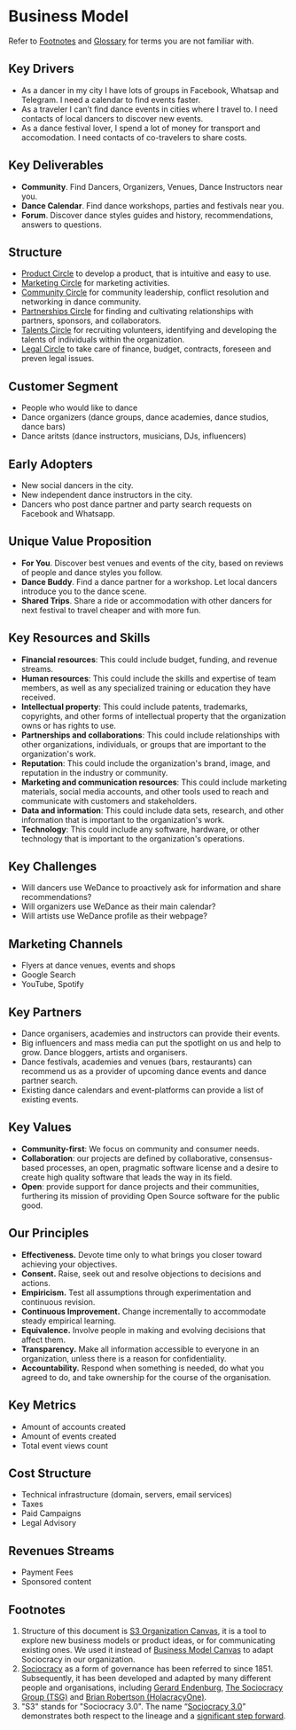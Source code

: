 # Business Model

Refer to [Footnotes](#footnotes) and [Glossary](https://patterns.sociocracy30.org/glossary.html) for terms you are not familiar with.

## Key Drivers

- As a dancer in my city I have lots of groups in Facebook, Whatsap and Telegram. I need a calendar to find events faster.
- As a traveler I can’t find dance events in cities where I travel to. I need contacts of local dancers to discover new events.
- As a dance festival lover, I spend a lot of money for transport and accomodation. I need contacts of co-travelers to share costs.

## Key Deliverables

- **Community**. Find Dancers, Organizers, Venues, Dance Instructors near you.
- **Dance Calendar**. Find dance workshops, parties and festivals near you.
- **Forum**. Discover dance styles guides and history, recommendations, answers to questions.

## Structure

- [Product Circle](/product-circle) to develop a product, that is intuitive and easy to use.
- [Marketing Circle](/marketing-circle) for marketing activities.
- [Community Circle](/community-circle) for community leadership, conflict resolution and networking in dance community.
- [Partnerships Circle](/partnerships-circle) for finding and cultivating relationships with partners, sponsors, and collaborators.
- [Talents Circle](/talents-circle) for recruiting volunteers, identifying and developing the talents of individuals within the organization.
- [Legal Circle](/legal-circle) to take care of finance, budget, contracts, foreseen and preven legal issues.

## Customer Segment

- People who would like to dance
- Dance organizers (dance groups, dance academies, dance studios, dance bars)
- Dance aritsts (dance instructors, musicians, DJs, influencers)

## Early Adopters

- New social dancers in the city.
- New independent dance instructors in the city.
- Dancers who post dance partner and party search requests on Facebook and Whatsapp.

## Unique Value Proposition

- **For You**. Discover best venues and events of the city, based on reviews of people and dance styles you follow.
- **Dance Buddy**. Find a dance partner for a workshop. Let local dancers introduce you to the dance scene.
- **Shared Trips**. Share a ride or accommodation with other dancers for next festival to travel cheaper and with more fun.

## Key Resources and Skills

- **Financial resources**: This could include budget, funding, and revenue streams.
- **Human resources**: This could include the skills and expertise of team members, as well as any specialized training or education they have received.
- **Intellectual property**: This could include patents, trademarks, copyrights, and other forms of intellectual property that the organization owns or has rights to use.
- **Partnerships and collaborations**: This could include relationships with other organizations, individuals, or groups that are important to the organization's work.
- **Reputation**: This could include the organization's brand, image, and reputation in the industry or community.
- **Marketing and communication resources**: This could include marketing materials, social media accounts, and other tools used to reach and communicate with customers and stakeholders.
- **Data and information**: This could include data sets, research, and other information that is important to the organization's work.
- **Technology**: This could include any software, hardware, or other technology that is important to the organization's operations.

## Key Challenges

- Will dancers use WeDance to proactively ask for information and share recommendations?
- Will organizers use WeDance as their main calendar?
- Will artists use WeDance profile as their webpage?

## Marketing Channels

- Flyers at dance venues, events and shops
- Google Search
- YouTube, Spotify

## Key Partners

- Dance organisers, academies and instructors can provide their events.
- Big influencers and mass media can put the spotlight on us and help to grow. Dance bloggers, artists and organisers.
- Dance festivals, academies and venues (bars, restaurants) can recommend us as a provider of upcoming dance events and dance partner search.
- Existing dance calendars and event-platforms can provide a list of existing events.

## Key Values

- **Community-first**: We focus on community and consumer needs.
- **Collaboration**: our projects are defined by collaborative, consensus-based processes, an open, pragmatic software license and a desire to create high quality software that leads the way in its field.
- **Open**: provide support for dance projects and their communities, furthering its mission of providing Open Source software for the public good.

## Our Principles

- **Effectiveness.** Devote time only to what brings you closer toward achieving your objectives.
- **Consent.** Raise, seek out and resolve objections to decisions and actions.
- **Empiricism.** Test all assumptions through experimentation and continuous revision.
- **Continuous Improvement.** Change incrementally to accommodate steady empirical learning.
- **Equivalence.** Involve people in making and evolving decisions that affect them.
- **Transparency.** Make all information accessible to everyone in an organization, unless there is a reason for confidentiality.
- **Accountability.** Respond when something is needed, do what you agreed to do, and take ownership for the course of the organisation.

## Key Metrics

- Amount of accounts created
- Amount of events created
- Total event views count

## Cost Structure

- Technical infrastructure (domain, servers, email services)
- Taxes
- Paid Campaigns
- Legal Advisory

## Revenues Streams

- Payment Fees
- Sponsored content

## Footnotes

1. Structure of this document is [S3 Organization Canvas](https://s3canvas.sociocracy30.org/s3-organization-canvas.html), it is a tool to explore new business models or product ideas, or for communicating existing ones. We used it instead of [Business Model Canvas](https://en.wikipedia.org/wiki/Business_Model_Canvas) to adapt Sociocracy in our organization.
2. [Sociocracy](https://en.wikipedia.org/wiki/Sociocracy) as a form of governance has been referred to since 1851. Subsequently, it has been developed and adapted by many different people and organisations, including [Gerard Endenburg](https://de.wikipedia.org/wiki/Gerard_Endenburg), [The Sociocracy Group (TSG)](https://thesociocracygroup.com/) and [Brian Robertson (HolacracyOne)](https://twitter.com/h1brian).
3. "S3" stands for "Sociocracy 3.0". The name “[Sociocracy 3.0](https://sociocracy30.org/)” demonstrates both respect to the lineage and a [significant step forward](https://sociocracy30.org/the-details/why-sociocracy-3-0/).
